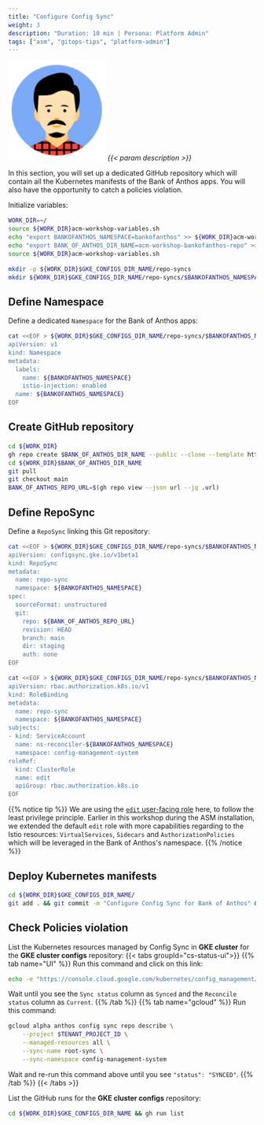 ```yaml
---
title: "Configure Config Sync"
weight: 3
description: "Duration: 10 min | Persona: Platform Admin"
tags: ["asm", "gitops-tips", "platform-admin"]
---
```

![Platform Admin](/images/platform-admin.png)
_{{< param description >}}_

In this section, you will set up a dedicated GitHub repository which will contain all the Kubernetes manifests of the Bank of Anthos apps. You will also have the opportunity to catch a policies violation.

Initialize variables:
```Bash
WORK_DIR=~/
source ${WORK_DIR}acm-workshop-variables.sh
echo "export BANKOFANTHOS_NAMESPACE=bankofanthos" >> ${WORK_DIR}acm-workshop-variables.sh
echo "export BANK_OF_ANTHOS_DIR_NAME=acm-workshop-bankofanthos-repo" >> ${WORK_DIR}acm-workshop-variables.sh
source ${WORK_DIR}acm-workshop-variables.sh
```

```Bash
mkdir -p ${WORK_DIR}$GKE_CONFIGS_DIR_NAME/repo-syncs
mkdir ${WORK_DIR}$GKE_CONFIGS_DIR_NAME/repo-syncs/$BANKOFANTHOS_NAMESPACE
```

## Define Namespace

Define a dedicated `Namespace` for the Bank of Anthos apps:
```Bash
cat <<EOF > ${WORK_DIR}$GKE_CONFIGS_DIR_NAME/repo-syncs/$BANKOFANTHOS_NAMESPACE/namespace.yaml
apiVersion: v1
kind: Namespace
metadata:
  labels:
    name: ${BANKOFANTHOS_NAMESPACE}
    istio-injection: enabled
  name: ${BANKOFANTHOS_NAMESPACE}
EOF
```

## Create GitHub repository

```Bash
cd ${WORK_DIR}
gh repo create $BANK_OF_ANTHOS_DIR_NAME --public --clone --template https://github.com/mathieu-benoit/config-sync-app-template-repo
cd ${WORK_DIR}$BANK_OF_ANTHOS_DIR_NAME
git pull
git checkout main
BANK_OF_ANTHOS_REPO_URL=$(gh repo view --json url --jq .url)
```

## Define RepoSync

Define a `RepoSync` linking this Git repository:
```Bash
cat <<EOF > ${WORK_DIR}$GKE_CONFIGS_DIR_NAME/repo-syncs/$BANKOFANTHOS_NAMESPACE/repo-sync.yaml
apiVersion: configsync.gke.io/v1beta1
kind: RepoSync
metadata:
  name: repo-sync
  namespace: ${BANKOFANTHOS_NAMESPACE}
spec:
  sourceFormat: unstructured
  git:
    repo: ${BANK_OF_ANTHOS_REPO_URL}
    revision: HEAD
    branch: main
    dir: staging
    auth: none
EOF
```

```Bash
cat <<EOF > ${WORK_DIR}$GKE_CONFIGS_DIR_NAME/repo-syncs/$BANKOFANTHOS_NAMESPACE/repo-sync-role-binding.yaml
apiVersion: rbac.authorization.k8s.io/v1
kind: RoleBinding
metadata:
  name: repo-sync
  namespace: ${BANKOFANTHOS_NAMESPACE}
subjects:
- kind: ServiceAccount
  name: ns-reconciler-${BANKOFANTHOS_NAMESPACE}
  namespace: config-management-system
roleRef:
  kind: ClusterRole
  name: edit
  apiGroup: rbac.authorization.k8s.io
EOF
```
{{% notice tip %}}
We are using the [`edit` user-facing role](https://kubernetes.io/docs/reference/access-authn-authz/rbac/#user-facing-roles) here, to follow the least privilege principle. Earlier in this workshop during the ASM installation, we extended the default `edit` role with more capabilities regarding to the Istio resources: `VirtualServices`, `Sidecars` and `AuthorizationPolicies` which will be leveraged in the Bank of Anthos's namespace.
{{% /notice %}}

## Deploy Kubernetes manifests

```Bash
cd ${WORK_DIR}$GKE_CONFIGS_DIR_NAME/
git add . && git commit -m "Configure Config Sync for Bank of Anthos" && git push origin main
```

## Check Policies violation

List the Kubernetes resources managed by Config Sync in **GKE cluster** for the **GKE cluster configs** repository:
{{< tabs groupId="cs-status-ui">}}
{{% tab name="UI" %}}
Run this command and click on this link:
```Bash
echo -e "https://console.cloud.google.com/kubernetes/config_management/packages?project=${TENANT_PROJECT_ID}"
```
Wait until you see the `Sync status` column as `Synced` and the `Reconcile status` column as `Current`.
{{% /tab %}}
{{% tab name="gcloud" %}}
Run this command:
```Bash
gcloud alpha anthos config sync repo describe \
    --project $TENANT_PROJECT_ID \
    --managed-resources all \
    --sync-name root-sync \
    --sync-namespace config-management-system
```
Wait and re-run this command above until you see `"status": "SYNCED"`.
{{% /tab %}}
{{< /tabs >}}

List the GitHub runs for the **GKE cluster configs** repository:
```Bash
cd ${WORK_DIR}$GKE_CONFIGS_DIR_NAME && gh run list
```
